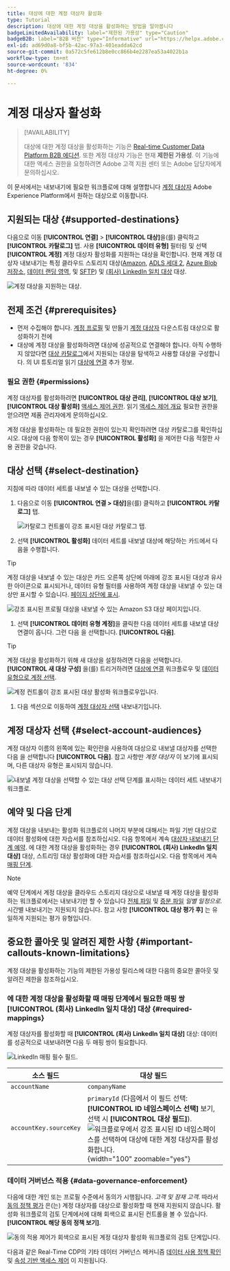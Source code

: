 ```yaml
---
title: 대상에 대한 계정 대상자 활성화
type: Tutorial
description: 대상에 대한 계정 대상을 활성화하는 방법을 알아봅니다
badgeLimitedAvailability: label="제한된 가용성" type="Caution"
badgeB2B: label="B2B 버전" type="Informative" url="https://helpx.adobe.com/legal/product-descriptions/real-time-customer-data-platform-b2b-edition-prime-and-ultimate-packages.html newtab=true"
exl-id: ad69d0a8-bf5b-42ac-97a3-401eadda62cd
source-git-commit: 0a572c5fe612b8e0cc866b4e2287ea53a4022b1a
workflow-type: tm+mt
source-wordcount: '834'
ht-degree: 0%

---
```


# 계정 대상자 활성화

>[!AVAILABILITY]
>
>대상에 대한 계정 대상을 활성화하는 기능은 [Real-time Customer Data Platform B2B 에디션](../../rtcdp/b2b-overview.md). 또한 계정 대상자 기능은 현재 **제한된 가용성**. 이 기능에 대한 액세스 권한을 요청하려면 Adobe 고객 지원 센터 또는 Adobe 담당자에게 문의하십시오.

이 문서에서는 내보내기에 필요한 워크플로에 대해 설명합니다 [계정 대상자](/help/segmentation/ui/account-audiences.md) Adobe Experience Platform에서 원하는 대상으로 이동합니다.

## 지원되는 대상 {#supported-destinations}

다음으로 이동 **[!UICONTROL 연결]** > **[!UICONTROL 대상]**&#x200B;을(를) 클릭하고 **[!UICONTROL 카탈로그]** 탭. 사용 **[!UICONTROL 데이터 유형]** 필터링 및 선택 **[!UICONTROL 계정]** 계정 대상자 활성화를 지원하는 대상을 확인합니다. 현재 계정 대상자 내보내기는 특정 클라우드 스토리지 대상([Amazon](/help/destinations/catalog/cloud-storage/amazon-s3.md), [ADLS 세대 2](/help/destinations/catalog/cloud-storage/adls-gen2.md), [Azure Blob 저장소](/help/destinations/catalog/cloud-storage/azure-blob.md), [데이터 랜딩 영역](/help/destinations/catalog/cloud-storage/data-landing-zone.md), 및 [SFTP](/help/destinations/catalog/cloud-storage/sftp.md)) 및 [(회사) LinkedIn 일치 대상](/help/destinations/catalog/social/linkedin.md) 대상.

![계정 대상을 지원하는 대상.](/help/destinations/assets/ui/activate-account-audiences/data-types-filter.png)

## 전제 조건 {#prerequisites}

* 먼저 수집해야 합니다. [계정 프로필](/help/rtcdp/accounts/account-profile-overview.md) 및 만들기 [계정 대상자](/help/segmentation/ui/account-audiences.md) 다운스트림 대상으로 활성화하기 전에
* 대상에 계정 대상을 활성화하려면 대상에 성공적으로 연결해야 합니다. 아직 수행하지 않았다면 [대상 카탈로그](../catalog/overview.md)에서 지원되는 대상을 탐색하고 사용할 대상을 구성합니다. 의 UI 튜토리얼 읽기 [대상에 연결](./connect-destination.md) 추가 정보.

### 필요 권한 {#permissions}

계정 대상자를 활성화하려면 **[!UICONTROL 대상 관리]**, **[!UICONTROL 대상 보기]**, **[!UICONTROL 대상 활성화]** [액세스 제어 권한](/help/access-control/home.md#permissions). 읽기 [액세스 제어 개요](/help/access-control/ui/overview.md) 필요한 권한을 얻으려면 제품 관리자에게 문의하십시오.

계정 대상을 활성화하는 데 필요한 권한이 있는지 확인하려면 대상 카탈로그를 확인하십시오. 대상에 다음 항목이 있는 경우 **[!UICONTROL 활성화]** 을 제어한 다음 적절한 사용 권한을 갖습니다.

## 대상 선택 {#select-destination}

지침에 따라 데이터 세트를 내보낼 수 있는 대상을 선택합니다.

1. 다음으로 이동 **[!UICONTROL 연결 > 대상]**&#x200B;을(를) 클릭하고 **[!UICONTROL 카탈로그]** 탭.

   ![카탈로그 컨트롤이 강조 표시된 대상 카탈로그 탭.](/help/destinations/assets/ui/export-datasets/catalog-tab.png)

1. 선택 **[!UICONTROL 활성화]** 데이터 세트를 내보낼 대상에 해당하는 카드에서 다음을 수행합니다.

>[!TIP]
>
>계정 대상을 내보낼 수 있는 대상은 카드 오른쪽 상단에 아래에 강조 표시된 대상과 유사한 아이콘으로 표시되거나, 데이터 유형 필터를 사용하여 계정 대상을 내보낼 수 있는 대상만 표시할 수 있습니다. [페이지 상단에 표시](#supported-destinations).

![강조 표시된 프로필 대상을 내보낼 수 있는 Amazon S3 대상 페이지입니다.](/help/destinations/assets/ui/activate-account-audiences/amazon-s3-icon-activate-account-audiences.png)

1. 선택 **[!UICONTROL 데이터 유형 계정]**&#x200B;을 클릭한 다음 데이터 세트를 내보낼 대상 연결이 옵니다. 그런 다음 을 선택합니다. **[!UICONTROL 다음]**.

>[!TIP]
> 
>계정 대상을 활성화하기 위해 새 대상을 설정하려면 다음을 선택합니다. **[!UICONTROL 새 대상 구성]** 을(를) 트리거하려면 [대상에 연결](/help/destinations/ui/connect-destination.md) 워크플로우 및 [데이터 유형으로 계정 선택](/help/destinations/ui/connect-destination.md#segment-activation-or-dataset-exports).

![계정 컨트롤이 강조 표시된 대상 활성화 워크플로우입니다.](/help/destinations/assets/ui/activate-account-audiences/activate-account-audiences-highlighted.png)

1. 다음 섹션으로 이동하여 [계정 대상자 선택](#select-profile-audiences) 내보내기입니다.

## 계정 대상자 선택 {#select-account-audiences}

계정 대상자 이름의 왼쪽에 있는 확인란을 사용하여 대상으로 내보낼 대상자를 선택한 다음 을 선택합니다 **[!UICONTROL 다음]**. 참고 사항만 *계정 대상자* 이 보기에 표시되며, 다른 대상자 유형은 표시되지 않습니다.

![내보낼 계정 대상을 선택할 수 있는 대상 선택 단계를 표시하는 데이터 세트 내보내기 워크플로.](/help/destinations/assets/ui/activate-account-audiences/select-account-audiences.png)

## 예약 및 다음 단계

계정 대상을 내보내는 활성화 워크플로의 나머지 부분에 대해서는 파일 기반 대상으로 데이터 활성화에 대한 자습서를 참조하십시오. 다음 항목에서 계속 [대상자 내보내기 단계 예약](/help/destinations/ui/activate-batch-profile-destinations.md#scheduling). 에 대한 계정 대상을 활성화하는 경우 **[!UICONTROL (회사) LinkedIn 일치 대상]** 대상, 스트리밍 대상 활성화에 대한 자습서를 참조하십시오. 다음 항목에서 계속 [매핑 단계](/help/destinations/ui/activate-segment-streaming-destinations.md#mapping).

>[!NOTE]
>
>예약 단계에서 계정 대상을 클라우드 스토리지 대상으로 내보낼 때 계정 대상을 활성화하는 워크플로에서는 내보내기만 할 수 있습니다 [전체 파일](/help/destinations/ui/activate-batch-profile-destinations.md#export-full-files) 및 [증분 파일](/help/destinations/ui/activate-batch-profile-destinations.md#export-incremental-files) _일별 일정으로_. 시간별 내보내기는 지원되지 않습니다. 참고 사항 **[!UICONTROL 대상 평가 후]** 는 유일하게 지원되는 평가 유형입니다.

## 중요한 콜아웃 및 알려진 제한 사항 {#important-callouts-known-limitations}

계정 대상을 활성화하는 기능의 제한된 가용성 릴리스에 대한 다음의 중요한 콜아웃 및 알려진 제한을 참조하십시오.

### 에 대한 계정 대상을 활성화할 때 매핑 단계에서 필요한 매핑 쌍 **[!UICONTROL (회사) LinkedIn 일치 대상]** 대상 {#required-mappings}

계정 대상자를 활성화할 때 **[!UICONTROL (회사) LinkedIn 일치 대상]** 대상: 데이터를 성공적으로 내보내려면 다음 두 매핑 쌍이 필요합니다.

![LinkedIn 매핑 필수 필드.](/help/destinations/assets/ui/activate-account-audiences/linkedin-mapping-required-fields.png)

| 소스 필드 | 대상 필드 |
|---------|----------|
| `accountName` | `companyName` |
| `accountKey.sourceKey` | `primaryId` (다음에서 이 필드 선택: **[!UICONTROL ID 네임스페이스 선택]** 보기, 선택 시 **[!UICONTROL 대상 필드]**). <br> ![워크플로우에서 강조 표시된 ID 네임스페이스를 선택하여 대상에 대한 계정 대상자를 활성화합니다.](/help/destinations/assets/ui/activate-account-audiences/identity-namespace-highlighted.png "워크플로우에서 강조 표시된 ID 네임스페이스를 선택하여 대상에 대한 계정 대상자를 활성화합니다."){width="100" zoomable="yes"} |

### 데이터 거버넌스 적용 {#data-governance-enforcement}

다음에 대한 개인 또는 프로필 수준에서 동의가 시행됩니다. *고객 및 잠재 고객*. 따라서  [동의 정책 평가](/help/data-governance/enforcement/auto-enforcement.md#consent-policy-evaluation) 은(는) 계정 대상자를 대상으로 활성화할 때 현재 지원되지 않습니다. 활성화 워크플로의 검토 단계에서에 대해 회색으로 표시된 컨트롤을 볼 수 있습니다. **[!UICONTROL 해당 동의 정책 보기]**.

![동의 적용 제어가 회색으로 표시된 계정 대상자 활성화 워크플로의 검토 단계입니다.](/help/destinations/assets/ui/activate-account-audiences/consent-checks-greyed-out.png)

다음과 같은 Real-Time CDP의 기타 데이터 거버넌스 메커니즘 [데이터 사용 정책 확인](/help/data-governance/enforcement/auto-enforcement.md#consent-policy-evaluation) 및 [속성 기반 액세스 제어](/help/destinations/home.md#attribute-based-access) 이 지원됩니다.
